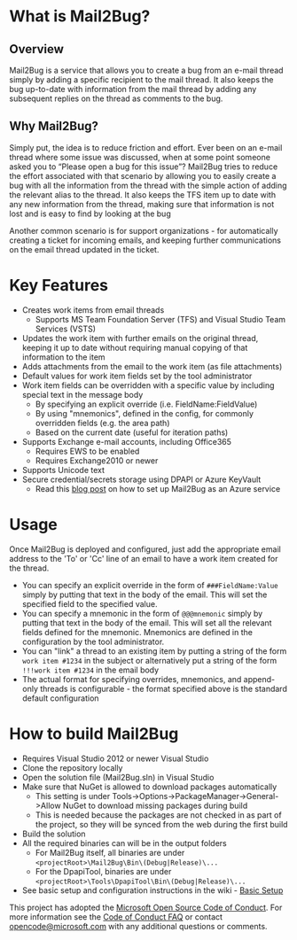 # What is Mail2Bug?

## Overview
Mail2Bug is a service that allows you to create a bug from an e-mail thread simply by adding a specific recipient to the mail thread. It also keeps the bug up-to-date with information from the mail thread by adding any subsequent replies on the thread as comments to the bug.


## Why Mail2Bug?
Simply put, the idea is to reduce friction and effort. Ever been on an e-mail thread where some issue was discussed, when at some point someone asked you to “Please open a bug for this issue”? Mail2Bug tries to reduce the effort associated with that scenario by allowing you to easily create a bug with all the information from the thread with the simple action of adding the relevant alias to the thread. It also keeps the TFS item up to date with any new information from the thread, making sure that information is not lost and is easy to find by looking at the bug

Another common scenario is for support organizations - for automatically creating a ticket for incoming emails, and keeping further communications on the email thread updated in the ticket.

# Key Features
* Creates work items from email threads
  * Supports MS Team Foundation Server (TFS) and Visual Studio Team Services (VSTS)
* Updates the work item with further emails on the original thread, keeping it up to date without requiring manual copying of that information to the item
* Adds attachments from the email to the work item (as file attachments)
* Default values for work item fields set by the tool administrator
* Work item fields can be overridden with a specific value by including special text in the message body
  * By specifying an explicit override (i.e. FieldName:FieldValue)
  * By using "mnemonics", defined in the config, for commonly overridden fields (e.g. the area path)
  * Based on the current date (useful for iteration paths)
* Supports Exchange e-mail accounts, including Office365
  * Requires EWS to be enabled
  * Requires Exchange2010 or newer
* Supports Unicode text
* Secure credential/secrets storage using DPAPI or Azure KeyVault
  * Read this [blog post](https://www.jeff.wilcox.name/2017/02/mail2bug/) on how to set up Mail2Bug as an Azure service

# Usage
Once Mail2Bug is deployed and configured, just add the appropriate email address to the 'To' or 'Cc' line of an email to have a work item created for the thread.
* You can specify an explicit override in the form of `###FieldName:Value` simply by putting that text in the body of the email. This will set the specified field to the specified value.
* You can specify a mnemonic in the form of `@@@mnemonic` simply by putting that text in the body of the email. This will set all the relevant fields defined for the mnemonic. Mnemonics are defined in the configuration by the tool administrator.
* You can "link" a thread to an existing item by putting a string of the form `work item #1234` in the subject or alternatively put a string of the form `!!!work item #1234` in the email body
* The actual format for specifying overrides, mnemonics, and append-only threads is configurable - the format specified above is the standard default configuration

# How to build Mail2Bug
  * Requires Visual Studio 2012 or newer Visual Studio
  * Clone the repository locally
  * Open the solution file (Mail2Bug.sln) in Visual Studio
  * Make sure that NuGet is allowed to download packages automatically
    * This setting is under Tools-\>Options-\>PackageManager-\>General-\>Allow NuGet to download missing packages during build
    * This is needed because the packages are not checked in as part of the project, so they will be synced from the web during the first build
  * Build the solution
  * All the required binaries can will be in the output folders
    * For Mail2Bug itself, all binaries are under `<projectRoot>\Mail2Bug\Bin\(Debug|Release)\...`
    * For the DpapiTool, binaries are under `<projectRoot>\Tools\DpapiTool\Bin\(Debug|Release)\...`
  * See basic setup and configuration instructions in the wiki - [Basic Setup](https://github.com/Microsoft/mail2bug/wiki/Basic-Setup)

This project has adopted the [Microsoft Open Source Code of Conduct](https://opensource.microsoft.com/codeofconduct/). For more information see the [Code of Conduct FAQ](https://opensource.microsoft.com/codeofconduct/faq/) or contact [opencode@microsoft.com](mailto:opencode@microsoft.com) with any additional questions or comments.

